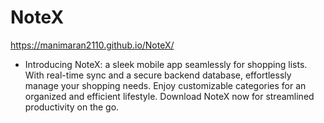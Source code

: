 # NoteX

https://manimaran2110.github.io/NoteX/

- Introducing NoteX: a sleek mobile app seamlessly for shopping lists. With real-time sync and a secure backend database, effortlessly manage your shopping needs. Enjoy customizable categories for an organized and efficient lifestyle. Download NoteX now for streamlined productivity on the go.



